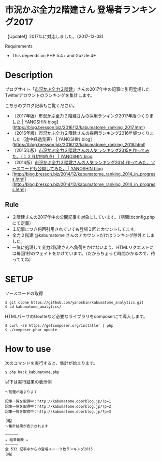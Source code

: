 市況かぶ全力2階建さん 登場者ランキング2017
====================

【Update!】2017年に対応しました。（2017-12-08)


Requirements

-  This depends on PHP 5.4+ and Guzzle 4+

# Description

ブログサイト「[市況かぶ全力２階建](http://kabumatome.doorblog.jp/)」さんの2017年中の記事に引用登場したTwitterアカウントのランキングを集計します。

こちらのブログ記事もご覧ください。

- （2017年版）市況かぶ全力２階建さんの採用ランキング2017年版つくりました | YANOSHIN blog](https://blog.bresson.biz/2016/12/kabumatome_ranking_2017.html)
- （2016年版）市況かぶ全力２階建さんの採用ランキング2016年版つくりました（途中経過発表） | YANOSHIN blog](https://blog.bresson.biz/2016/12/kabumatome_ranking_2016.html)
- （2015年版）[市況かぶ全力２階建さんの人気ランキング2015を作ってみた。（１２月初旬時点） | YANOSHIN blog](http://blog.bresson.biz/2015/12/kabumatome_ranking_2015.html)
- （2014版）[市況かぶ全力２階建さんの人気ランキング2014 作ってみた、ソースコードも公開してみた。 | YANOSHIN blog](http://blog.bresson.biz/2014/12/kabumatome_ranking_2014_in_progress.html)
- [http://blog.bresson.biz/2014/12/kabumatome_ranking_2014_in_progress.html](http://blog.bresson.biz/2014/12/kabumatome_ranking_2014_in_progress.html)



## Rule

- ２階建さんの2017年中の公開記事を対象にしています。（期間はconfig.phpにて定義）
- １記事につき何回引用されていても登場１回とカウントしてます。
- 全力２階建 @kabumatome さんのアカウントだけはランキング除外としました。
- 一気に処理して全力2階建さんへ負荷をかけないよう、HTMLリクエストには毎回1秒のウェイトをかけています。（だからちょっと時間かかるので、待っててね）


# SETUP

ソースコードの取得
```
$ git clone https://github.com/yanoshin/kabumatome_analytics.git
$ cd kabumatome_analytics/
```

HTMLパーサのGoutteなど必要なライブラリをcomposerにて導入します。
```
$ curl -sS https://getcomposer.org/installer | php
$ ./composer.phar update
```


# How to use

次のコマンドを実行すると、集計が始まります。
```
$ php hack_kabumatome.php
```

以下は実行結果の表示例
```
〜処理が始まります

記事一覧を取得中：http://kabumatome.doorblog.jp/?p=1
記事一覧を取得中：http://kabumatome.doorblog.jp/?p=2
記事一覧を取得中：http://kabumatome.doorblog.jp/?p=3

(略）
〜集計結果が表示されます

——————
★ 結果発表 ★
——————
全 532 記事中からの登場ユニーク数ランキング2015
(略）
```

